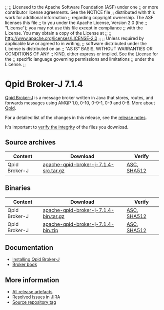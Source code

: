 ;;
;; Licensed to the Apache Software Foundation (ASF) under one
;; or more contributor license agreements.  See the NOTICE file
;; distributed with this work for additional information
;; regarding copyright ownership.  The ASF licenses this file
;; to you under the Apache License, Version 2.0 (the
;; "License"); you may not use this file except in compliance
;; with the License.  You may obtain a copy of the License at
;; 
;;   http://www.apache.org/licenses/LICENSE-2.0
;; 
;; Unless required by applicable law or agreed to in writing,
;; software distributed under the License is distributed on an
;; "AS IS" BASIS, WITHOUT WARRANTIES OR CONDITIONS OF ANY
;; KIND, either express or implied.  See the License for the
;; specific language governing permissions and limitations
;; under the License.
;;

# Qpid Broker-J 7.1.4

[Qpid Broker-J]({{site_url}}/components/broker-j/index.html) is a message broker written in Java that stores, routes,
and forwards messages using AMQP 1.0, 0-10, 0-9-1, 0-9 and 0-8.  More about
[Qpid]({{site_url}}/index.html).

For a detailed list of the changes in this release, see the [release
notes](release-notes.html).

It's important to [verify the
integrity]({{site_url}}/download.html#verify-what-you-download) of the
files you download.

## Source archives

| Content | Download | Verify |
|---------|----------|--------|
| Qpid Broker-J | [apache-qpid-broker-j-7.1.4-src.tar.gz](http://archive.apache.org/dist/qpid/broker-j/7.1.4/apache-qpid-broker-j-7.1.4-src.tar.gz) | [ASC](https://archive.apache.org/dist/qpid/broker-j/7.1.4/apache-qpid-broker-j-7.1.4-src.tar.gz.asc), [SHA512](https://archive.apache.org/dist/qpid/broker-j/7.1.4/apache-qpid-broker-j-7.1.4-src.tar.gz.sha512) |

## Binaries

| Content | Download | Verify |
|---------|----------|--------|
| Qpid Broker-J | [apache-qpid-broker-j-7.1.4-bin.tar.gz](http://archive.apache.org/dist/qpid/broker-j/7.1.4/binaries/apache-qpid-broker-j-7.1.4-bin.tar.gz) | [ASC](https://archive.apache.org/dist/qpid/broker-j/7.1.4/binaries/apache-qpid-broker-j-7.1.4-bin.tar.gz.asc), [SHA512](https://archive.apache.org/dist/qpid/broker-j/7.1.4/binaries/apache-qpid-broker-j-7.1.4-bin.tar.gz.sha512) |
| Qpid Broker-J | [apache-qpid-broker-j-7.1.4-bin.zip](http://archive.apache.org/dist/qpid/broker-j/7.1.4/binaries/apache-qpid-broker-j-7.1.4-bin.zip) | [ASC](https://archive.apache.org/dist/qpid/broker-j/7.1.4/binaries/apache-qpid-broker-j-7.1.4-bin.zip.asc), [SHA512](https://archive.apache.org/dist/qpid/broker-j/7.1.4/binaries/apache-qpid-broker-j-7.1.4-bin.zip.sha512) |

## Documentation


<div class="two-column" markdown="1">

 - [Installing Qpid Broker-J](book/Java-Broker-Installation.html)
 - [Broker book](book/index.html)

</div>


## More information

 - [All release artefacts](http://archive.apache.org/dist/qpid/broker-j/7.1.4)
 - [Resolved issues in JIRA](https://issues.apache.org/jira/issues/?jql=project+%3D+QPID+AND+fixVersion+%3D+%27qpid-java-broker-7.1.4%27+AND+resolution+%3D+%27fixed%27+ORDER+BY+priority+DESC)
 - [Source repository tag](https://gitbox.apache.org/repos/asf/qpid-broker-j.git/tree/refs/tags/7.1.4)

<script type="text/javascript">
  _deferredFunctions.push(function() {
      if ("7.1.4" === "{{current_broker_j_release}}" || "7.1.4" === "{{other_broker_j_release}}") {
          _modifyCurrentReleaseLinks();
      }
  });
</script>